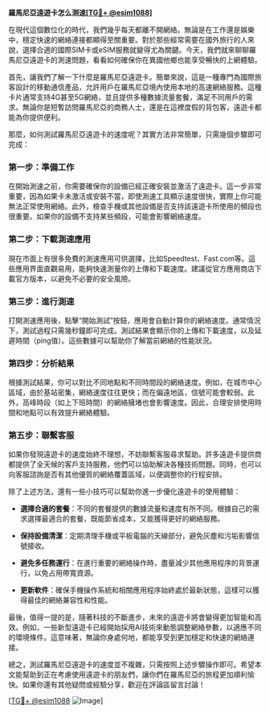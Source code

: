 **羅馬尼亞遠遊卡怎么测速[[TG💪+ @esim1088](https://t.me/s/esim1088)]**

在現代這個數位化的時代，我們幾乎每天都離不開網絡。無論是在工作還是娛樂中，穩定快速的網絡連接都顯得至關重要。對於那些經常需要在國外旅行的人來說，選擇合適的國際SIM卡或eSIM服務就變得尤為關鍵。今天，我們就來聊聊羅馬尼亞遠遊卡的測速問題，看看如何確保你在異國他鄉也能享受暢快的上網體驗。

首先，讓我們了解一下什麼是羅馬尼亞遠遊卡。簡單來說，這是一種專門為國際旅客設計的移動通信產品，允許用戶在羅馬尼亞境內使用本地的高速網絡服務。這種卡片通常支持4G甚至5G網絡，並且提供多種數據流量套餐，滿足不同用戶的需求。無論你是短暫訪問羅馬尼亞的商務人士，還是在這裡度假的背包客，遠遊卡都能為你提供便利。

那麼，如何測試羅馬尼亞遠遊卡的速度呢？其實方法非常簡單，只需幾個步驟即可完成：

### **第一步：準備工作**
在開始測速之前，你需要確保你的設備已經正確安裝並激活了遠遊卡。這一步非常重要，因為如果卡未激活或安裝不當，即使測速工具顯示速度很快，實際上你可能無法正常使用網絡。此外，檢查手機或其他設備是否支持該遠遊卡所使用的頻段也很重要。如果你的設備不支持某些頻段，可能會影響網絡速度。

### **第二步：下載測速應用**
現在市面上有很多免費的測速應用可供選擇，比如Speedtest、Fast.com等。這些應用界面直觀易用，能夠快速測量你的上傳和下載速度。建議從官方應用商店下載官方版本，以避免不必要的安全風險。

### **第三步：進行測速**
打開測速應用後，點擊“開始測試”按鈕，應用會自動計算你的網絡速度。通常情況下，測試過程只需幾秒鐘即可完成。測試結果會顯示你的上傳和下載速度，以及延遲時間（ping值）。這些數據可以幫助你了解當前網絡的性能狀況。

### **第四步：分析結果**
根據測試結果，你可以對比不同地點和不同時間段的網絡速度。例如，在城市中心區域，由於基站密集，網絡速度往往更快；而在偏遠地區，信號可能會較弱。此外，高峰時段（如上下班時間）的網絡擁堵也會影響速度。因此，合理安排使用時間和地點可以有效提升網絡體驗。

### **第五步：聯繫客服**
如果你發現遠遊卡的速度始終不理想，不妨聯繫客服尋求幫助。許多遠遊卡提供商都提供了全天候的客戶支持服務，他們可以協助解決各種技術問題。同時，也可以向客服諮詢是否有其他優質的網絡覆蓋區域，以便調整你的行程安排。

除了上述方法，還有一些小技巧可以幫助你進一步優化遠遊卡的使用體驗：

- **選擇合適的套餐**：不同的套餐提供的數據流量和速度有所不同。根據自己的需求選擇最適合的套餐，既能節省成本，又能獲得更好的網絡服務。
  
- **保持設備清潔**：定期清理手機或平板電腦的天線部分，避免灰塵和污垢影響信號接收。

- **避免多任務運行**：在進行重要的網絡操作時，盡量減少其他應用程序的背景運行，以免占用帶寬資源。

- **更新軟件**：確保手機操作系統和相關應用程序始終處於最新狀態，這樣可以獲得最佳的網絡兼容性和性能。

最後，值得一提的是，隨著科技的不斷進步，未來的遠遊卡將會變得更加智能和高效。例如，一些新型遠遊卡已經開始採用AI技術來動態調整網絡參數，以適應不同的環境條件。這意味著，無論你身處何地，都能享受到更加穩定和快速的網絡連接。

總之，測試羅馬尼亞遠遊卡的速度並不複雜，只需按照上述步驟操作即可。希望本文能幫助到正在考慮使用遠遊卡的朋友們，讓你們在羅馬尼亞的旅程更加順利愉快。如果你還有其他疑問或經驗分享，歡迎在評論區留言討論！

[[TG💪+ @esim1088](https://t.me/s/esim1088) ![Image](https://i.postimg.cc/4NQfJmqS/Snipaste-2025-05-13-00-14-12.png)]